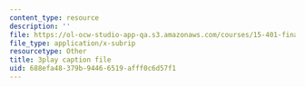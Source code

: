 ```yaml
---
content_type: resource
description: ''
file: https://ol-ocw-studio-app-qa.s3.amazonaws.com/courses/15-401-finance-theory-i-fall-2008/688efa48379b94466519afff0c6d57f1_z2oQe6B1Qa4.srt
file_type: application/x-subrip
resourcetype: Other
title: 3play caption file
uid: 688efa48-379b-9446-6519-afff0c6d57f1
---
```

